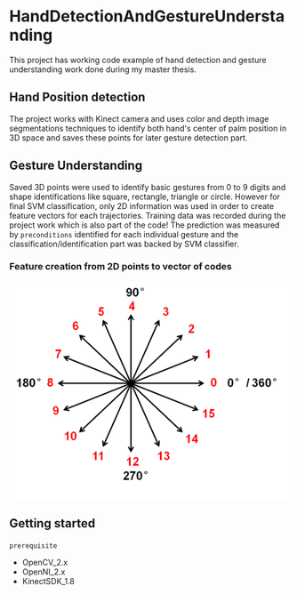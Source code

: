 # HandDetectionAndGestureUnderstanding
This project has working code example of hand detection and gesture understanding work done during my master thesis.

## Hand Position detection 
The project works with Kinect camera and uses color and depth image segmentations techniques to identify both hand's center of palm position in 3D space and saves these points for later gesture detection part.  

## Gesture Understanding
Saved 3D points were used to identify basic gestures from 0 to 9 digits and shape identifications like square, rectangle, triangle or circle. However for final SVM classification, only 2D information was used in order to create feature vectors for each trajectories. Training data was recorded during the project work which is also part of the code! The prediction was measured by `preconditions` identified for each individual gesture and the classification/identification part was backed by SVM classifier. 

### Feature creation from 2D points to vector of codes
![alt text](https://github.com/AbhijitVyas/HandDetectionAndGestureUnderstanding/blob/master/codes.png)

## Getting started
`prerequisite` 
- OpenCV_2.x 
- OpenNI_2.x 
- KinectSDK_1.8



